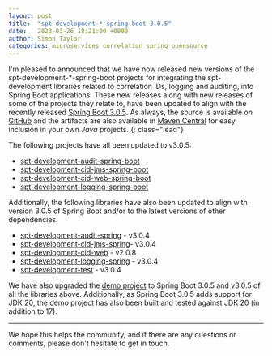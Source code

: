 ```yaml
---
layout: post
title:  "spt-development-*-spring-boot 3.0.5"
date:   2023-03-26 18:21:00 +0000
author: Simon Taylor
categories: microservices correlation spring opensource
---
```

I'm pleased to announced that we have now released new versions of the spt-development-*-spring-boot projects for integrating the spt-development
libraries related to correlation IDs, logging and auditing, into Spring Boot applications. These new releases along with new releases of some of
the projects they relate to, have been updated to align with the recently released 
[Spring Boot 3.0.5](https://spring.io/blog/2023/03/23/spring-boot-3-0-5-available-now). As always, the source is available on 
[GitHub](https://github.com/spt-development) and the artifacts are also available in 
[Maven Central](https://mvnrepository.com/artifact/com.spt-development) for easy inclusion in your own <em>Java</em> projects.
{: class="lead"}

The following projects have all been updated to v3.0.5:

* [spt-development-audit-spring-boot](https://github.com/spt-development/spt-development-audit-spring-boot)
* [spt-development-cid-jms-spring-boot](https://github.com/spt-development/spt-development-cid-jms-spring-boot)
* [spt-development-cid-web-spring-boot](https://github.com/spt-development/spt-development-cid-web-spring-boot)
* [spt-development-logging-spring-boot](https://github.com/spt-development/spt-development-logging-spring-boot)

Additionally, the following libraries have also been updated to align with version 3.0.5 of Spring Boot and/or to the latest versions of other 
dependencies:

* [spt-development-audit-spring](https://github.com/spt-development/spt-development-audit-spring) - v3.0.4
* [spt-development-cid-jms-spring](https://github.com/spt-development/spt-development-cid-jms-spring)- v3.0.4
* [spt-development-cid-web](https://github.com/spt-development/spt-development-cid-web) - v2.0.8
* [spt-development-logging-spring](https://github.com/spt-development/spt-development-logging-spring) - v3.0.4
* [spt-development-test](https://github.com/spt-development/spt-development-test) - v3.0.4

We have also upgraded the [demo project](https://github.com/spt-development/spt-development-demo) to Spring Boot 3.0.5 and v3.0.5 of all the libraries above.
Additionally, as Spring Boot 3.0.5 adds support for JDK 20, the demo project has also been built and tested against JDK 20 (in addition to 17).

---

We hope this helps the community, and if there are any questions or comments, please don't hesitate to get in touch.
